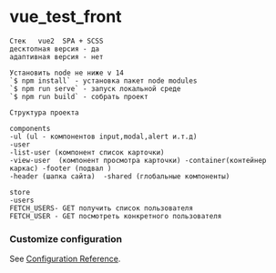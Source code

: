 # vue_test_front

```
Стек   vue2  SPA + SCSS  
десктопная версия - да
адаптивная версия - нет  
```

```
Установить node не ниже v 14  
`$ npm install` - установка пакет node modules
`$ npm run serve` - запуск локальной среде 
`$ npm run build` - собрать проект
```

```
Структура проекта

components
-ul (ul - компонентов input,modal,alert и.т.д)
-user
-list-user (компонент список карточки)
-view-user  (компонент просмотра карточки) -container(контейнер каркас) -footer (подвал )
-header (шапка сайта)  -shared (глобальные компоненты)

store
-users  
FETCH_USERS- GET получить список пользователя
FETCH_USER - GET посмотреть конкретного пользователя
```

### Customize configuration
See [Configuration Reference](https://cli.vuejs.org/config/).
